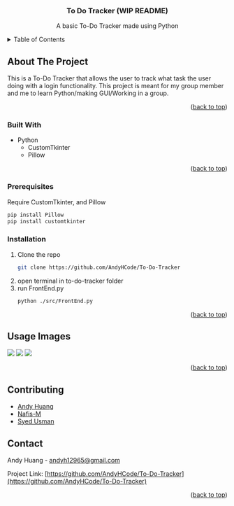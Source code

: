 <a name="readme-top"></a>

<!-- PROJECT LOGO -->
<br />
<div align="center">
  <a href="https://github.com/AndyHCode/To-Do-Tracker">
  </a>

<h3 align="center">To Do Tracker (WIP README)</h3>
  <p align="center">
    A basic To-Do Tracker made using Python
    <br />
  </p>
</div>



<!-- TABLE OF CONTENTS -->
<details>
  <summary>Table of Contents</summary>
  <ol>
    <li>
      <a href="#about-the-project">About The Project</a>
      <ul>
        <li><a href="#built-with">Built With</a></li>
      </ul>
    </li>
    <li><a href="#prerequisites">Prerequisites</a></li>
    <li><a href="#installation">Installation</a></li>
    <li><a href="#usage-images">Usage Images</a></li>
    <li><a href="#contributing">Contributing</a></li>
    <li><a href="#contact">Contact</a></li>
  </ol>
</details>



<!-- ABOUT THE PROJECT -->
## About The Project
This is a To-Do Tracker that allows the user to track what task the user doing
with a login functionality. This project is meant for my group member and me to learn Python/making GUI/Working in a group.

<p align="right">(<a href="#readme-top">back to top</a>)</p>



### Built With
* Python
  * CustomTkinter
  * Pillow


<p align="right">(<a href="#readme-top">back to top</a>)</p>



<!-- GETTING STARTED -->
### Prerequisites
Require CustomTkinter, and Pillow
  ```sh
  pip install Pillow
  pip install customtkinter
  ```

### Installation

1. Clone the repo
   ```sh
   git clone https://github.com/AndyHCode/To-Do-Tracker
   ```
2. open terminal in to-do-tracker folder
3. run FrontEnd.py
   ```sh
   python ./src/FrontEnd.py
   ```
<p align="right">(<a href="#readme-top">back to top</a>)</p>



<!-- USAGE EXAMPLES -->
## Usage Images
![](/imges/Login.gif)
![](/imges/Move.gif)
![](/imges/Rename.gif)


<p align="right">(<a href="#readme-top">back to top</a>)</p>

<!-- CONTRIBUTING -->
## Contributing
* [Andy Huang](https://github.com/AndyHCode)
* [Nafis-M](https://github.com/Nafis-M)
* [Syed Usman](https://github.com/UZIIMAN)

<!-- CONTACT -->
## Contact

Andy Huang - andyh12965@gmail.com

Project Link: [https://github.com/AndyHCode/To-Do-Tracker](https://github.com/AndyHCode/To-Do-Tracker)

<p align="right">(<a href="#readme-top">back to top</a>)</p>


<!-- MARKDOWN LINKS & IMAGES -->
<!-- https://www.markdownguide.org/basic-syntax/#reference-style-links -->

[linkedin-shield]: https://img.shields.io/badge/-LinkedIn-black.svg?style=for-the-badge&logo=linkedin&colorB=555
[linkedin-url]: https://www.linkedin.com/in/andy-huang-649046212/
